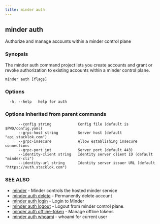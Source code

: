 ```yaml
---
title: minder auth
---
```

## minder auth

Authorize and manage accounts within a minder control plane

### Synopsis

The minder auth command project lets you create accounts and grant or revoke
authorization to existing accounts within a minder control plane.

```
minder auth [flags]
```

### Options

```
  -h, --help   help for auth
```

### Options inherited from parent commands

```
      --config string            Config file (default is $PWD/config.yaml)
      --grpc-host string         Server host (default "api.stacklok.com")
      --grpc-insecure            Allow establishing insecure connections
      --grpc-port int            Server port (default 443)
      --identity-client string   Identity server client ID (default "minder-cli")
      --identity-url string      Identity server issuer URL (default "https://auth.stacklok.com")
```

### SEE ALSO

* [minder](minder.md)	 - Minder controls the hosted minder service
* [minder auth delete](minder_auth_delete.md)	 - Permanently delete account
* [minder auth login](minder_auth_login.md)	 - Login to Minder
* [minder auth logout](minder_auth_logout.md)	 - Logout from minder control plane.
* [minder auth offline-token](minder_auth_offline-token.md)	 - Manage offline tokens
* [minder auth whoami](minder_auth_whoami.md)	 - whoami for current user

